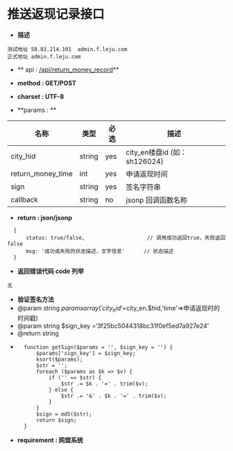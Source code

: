 
# 推送返现记录接口


* **描述**
```
测试地址 58.83.214.101  admin.f.leju.com
正式地址 admin.f.leju.com
```

* ** api : [/api/return_money_record](//api/return_money_record)** 

* **method : GET/POST**

* **charset : UTF-8**

* **params : **

| 名称|类型| 必选 | 描述|
| -- | -- | -- | -- |
|city_hid |string|yes|city_en楼盘id  (如：sh126024)
|return_money_time |int|yes|申请返现时间|
|sign |string|yes|签名字符串|
| callback | string | no | jsonp 回调函数名称 |

* **return : json/jsonp**

```
  {
      status: true/false,                    // 调⽤成功返回true，失败返回false
      msg: '成功或失败的状态描述，⽂字信息'      // 状态描述
  }
```
* **返回错误代码 code 列举**

```
无
```
* **验证签名方法**
*   @param string $params array('city_hid'=$city_en.$hid,'time'=>申请返现时的时间戳)
*  @param string $sign_key =‘3f25bc5044318bc31f0ef5ed7a927e24’
*  @return string
*  
        function getSign($params = '', $sign_key = '') {
            $params['sign_key'] = $sign_key;
            ksort($params);
            $str = '';
            foreach ($params as $k => $v) {
                if ('' == $str) {
                    $str .= $k . '=' . trim($v);
                } else {
                    $str .= '&' . $k . '=' . trim($v);
                }
            }
            $sign = md5($str);
            return $sign;
        }

* **requirement : 网盟系统**

